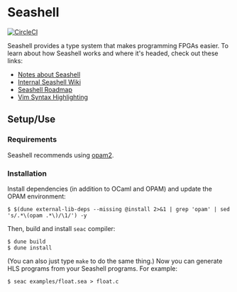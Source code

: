 # Seashell

[![CircleCI](https://circleci.com/gh/cucapra/seashell.svg?style=svg)](https://circleci.com/gh/cucapra/seashell)

Seashell provides a type system that makes programming FPGAs easier. To learn about how Seashell works and where it's headed, check out these links:
  - [Notes about Seashell](https://capra.cs.cornell.edu/seashell/docs/index.html)
  - [Internal Seashell Wiki](https://github.com/cucapra/seashell/wiki)
  - [Seashell Roadmap](https://github.com/cucapra/seashell/wiki/Project-Roadmap)
  - [Vim Syntax Highlighting](https://github.com/tedbauer/seashell.vim)

## Setup/Use

### Requirements
Seashell recommends using [opam2](https://opam.ocaml.org/blog/opam-2-0-0-rc4/).

### Installation

Install dependencies (in addition to OCaml and OPAM) and update the OPAM environment:

    $ $(dune external-lib-deps --missing @install 2>&1 | grep 'opam' | sed 's/.*\(opam .*\)/\1/') -y

Then, build and install `seac` compiler:

    $ dune build
    $ dune install

(You can also just type `make` to do the same thing.)
Now you can generate HLS programs from your Seashell programs.
For example:

    $ seac examples/float.sea > float.c
